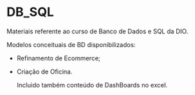 # DB_SQL
Materiais referente ao curso de Banco de Dados e SQL da DIO.

Modelos conceituais de BD disponibilizados:
* Refinamento de Ecommerce;
* Criação de Oficina.

  Incluido também conteúdo de DashBoards no excel.
